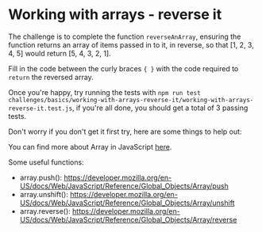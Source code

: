 # Working with arrays - reverse it

The challenge is to complete the function `reverseAnArray`, ensuring the function returns an array of items passed in to it, in reverse, so that [1, 2, 3, 4, 5] would return [5, 4, 3, 2, 1].

Fill in the code between the curly braces `{ }` with the code required to `return` the reversed array.

Once you're happy, try running the tests with `npm run test challenges/basics/working-with-arrays-reverse-it/working-with-arrays-reverse-it.test.js`, if you're all done, you should get a total of 3 passing tests.

Don't worry if you don't get it first try, here are some things to help out:

You can find more about Array in JavaScript [here](https://developer.mozilla.org/en-US/docs/Web/JavaScript/Reference/Global_Objects/Array).

Some useful functions:

* array.push(): https://developer.mozilla.org/en-US/docs/Web/JavaScript/Reference/Global_Objects/Array/push
* array.unshift(): https://developer.mozilla.org/en-US/docs/Web/JavaScript/Reference/Global_Objects/Array/unshift
* array.reverse(): https://developer.mozilla.org/en-US/docs/Web/JavaScript/Reference/Global_Objects/Array/reverse